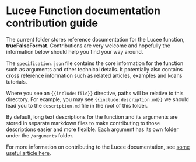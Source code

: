 # Lucee Function documentation contribution guide

The current folder stores reference documentation for the Lucee function, **trueFalseFormat**. Contributions are very welcome and hopefully the information below should help you find your way around.

The `specification.json` file contains the core information for the function such as arguments and other technical details. It potentially also contains cross reference information such as related articles, examples and koans tutorials.

Where you see an `{{include:file}}` directive, paths will be relative to  this directory. For example, you may see `{{include:description.md}}` we should lead you to the `description.md` file in the root of this folder.

By default, long text descriptions for the function and its arguments are stored in separate markdown files to make contributing to those descriptions easier and more flexible. Each argument has its own folder under the `/arguments` folder.

For more information on contributing to the Lucee documentation, see [some useful article here](http://www.lucee.org/).